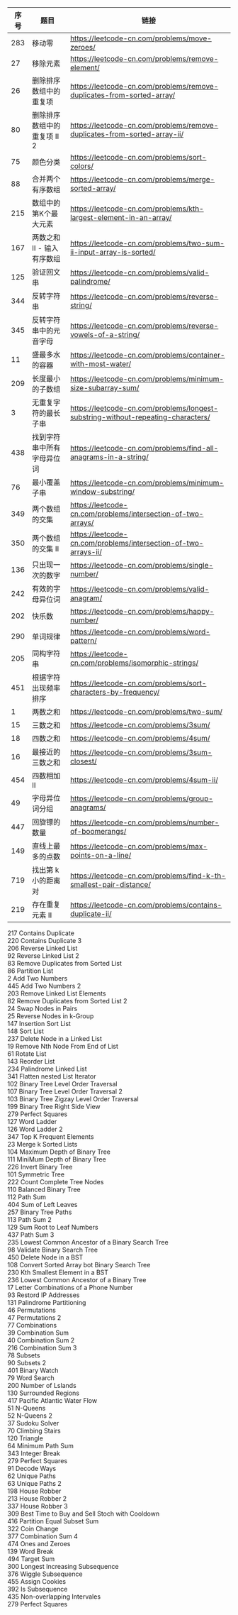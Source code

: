 

序号  | 题目                      | 链接
---  |---                        |---
283  | 移动零                     | https://leetcode-cn.com/problems/move-zeroes/
27   | 移除元素                    | https://leetcode-cn.com/problems/remove-element/
26   | 删除排序数组中的重复项         | https://leetcode-cn.com/problems/remove-duplicates-from-sorted-array/
80   | 删除排序数组中的重复项 II  2   | https://leetcode-cn.com/problems/remove-duplicates-from-sorted-array-ii/
75   | 颜色分类                    | https://leetcode-cn.com/problems/sort-colors/	  
88   | 合并两个有序数组              | https://leetcode-cn.com/problems/merge-sorted-array/
215  | 数组中的第K个最大元素         | https://leetcode-cn.com/problems/kth-largest-element-in-an-array/
167  | 两数之和 II - 输入有序数组    | https://leetcode-cn.com/problems/two-sum-ii-input-array-is-sorted/
125  | 验证回文串                  | https://leetcode-cn.com/problems/valid-palindrome/
344  | 反转字符串                  | https://leetcode-cn.com/problems/reverse-string/
345  | 反转字符串中的元音字母        | https://leetcode-cn.com/problems/reverse-vowels-of-a-string/
11   | 盛最多水的容器               | https://leetcode-cn.com/problems/container-with-most-water/
209  | 长度最小的子数组             | https://leetcode-cn.com/problems/minimum-size-subarray-sum/
3    | 无重复字符的最长子串          | https://leetcode-cn.com/problems/longest-substring-without-repeating-characters/
438  | 找到字符串中所有字母异位词     | https://leetcode-cn.com/problems/find-all-anagrams-in-a-string/
76   | 最小覆盖子串                 | https://leetcode-cn.com/problems/minimum-window-substring/
349  | 两个数组的交集               | https://leetcode-cn.com/problems/intersection-of-two-arrays/
350  | 两个数组的交集 II            | https://leetcode-cn.com/problems/intersection-of-two-arrays-ii/
136  | 只出现一次的数字             | https://leetcode-cn.com/problems/single-number/
242  | 有效的字母异位词             | https://leetcode-cn.com/problems/valid-anagram/
202  | 快乐数                      | https://leetcode-cn.com/problems/happy-number/
290  | 单词规律                    | https://leetcode-cn.com/problems/word-pattern/
205  | 同构字符串                  | https://leetcode-cn.com/problems/isomorphic-strings/
451  | 根据字符出现频率排序          | https://leetcode-cn.com/problems/sort-characters-by-frequency/
1    | 两数之和                    | https://leetcode-cn.com/problems/two-sum/
15   | 三数之和                    | https://leetcode-cn.com/problems/3sum/
18   | 四数之和                    | https://leetcode-cn.com/problems/4sum/
16   | 最接近的三数之和              | https://leetcode-cn.com/problems/3sum-closest/
454  | 四数相加 II                  | https://leetcode-cn.com/problems/4sum-ii/
49   | 字母异位词分组                | https://leetcode-cn.com/problems/group-anagrams/
447  | 回旋镖的数量                 | https://leetcode-cn.com/problems/number-of-boomerangs/
149  | 直线上最多的点数              | https://leetcode-cn.com/problems/max-points-on-a-line/
719  | 找出第 k 小的距离对           | https://leetcode-cn.com/problems/find-k-th-smallest-pair-distance/
219  | 存在重复元素 II              | https://leetcode-cn.com/problems/contains-duplicate-ii/


217 Contains Duplicate
<br>
220 Contains Duplicate 3
<br>
206 Reverse Linked List
<br>
92  Reverse Linked List 2
<br>
83  Remove Duplicates from Sorted List
<br>
86  Partition List
<br>
2   Add Two Numbers
<br>
445 Add Two Numbers 2
<br>
203 Remove Linked List Elements
<br>
82  Remove Duplicates from Sorted List 2
<br>
24  Swap Nodes in Pairs
<br>
25  Reverse Nodes in k-Group
<br>
147 Insertion Sort List
<br>
148 Sort List
<br>
237 Delete Node in a Linked List
<br>
19  Remove Nth Node From End of List
<br>
61  Rotate List
<br>
143 Reorder List
<br>
234 Palindrome Linked List
<br>
341 Flatten nested List Iterator
<br>
102 Binary Tree Level Order Traversal
<br>
107 Binary Tree Level Order Traversal 2
<br>
103 Binary Tree Zigzay Level Order Traversal
<br>
199 Binary Tree Right Side View
<br>
279 Perfect Squares
<br>
127 Word Ladder
<br>
126 Word Ladder 2
<br>
347 Top K Frequent Elements
<br>
23  Merge k Sorted Lists
<br>
104 Maximum Depth of Binary Tree
<br>
111 MiniMum Depth of Binary Tree
<br>
226 Invert Binary Tree
<br>
101 Symmetric Tree
<br>
222 Count Complete Tree Nodes
<br>
110 Balanced Binary Tree
<br>
112 Path Sum
<br>
404 Sum of Left Leaves
<br>
257 Binary Tree Paths
<br>
113 Path Sum 2
<br>
129 Sum Root to Leaf Numbers
<br>
437 Path Sum 3
<br>
235 Lowest Common Ancestor of a Binary Search Tree
<br>
98  Validate Binary Search Tree
<br>
450 Delete Node in a BST
<br>
108 Convert Sorted Array bot Binary Search Tree
<br>
230 Kth Smallest Element in a BST
<br>
236 Lowest Common Ancestor of a Binary Tree
<br>
17  Letter Combinations of a Phone Number
<br>
93  Restord IP Addresses
<br>
131 Palindrome Partitioning
<br>
46  Permutations
<br>
47  Permutations 2
<br>
77  Combinations
<br>
39  Combination Sum
<br>
40  Combination Sum 2
<br>
216 Combination Sum 3
<br>
78  Subsets
<br>
90  Subsets 2
<br>
401 Binary Watch
<br>
79  Word Search
<br>
200 Number of Lslands
<br>
130 Surrounded Regions
<br>
417 Pacific Atlantic Water Flow
<br>
51  N-Queens
<br>
52  N-Queens 2
<br>
37  Sudoku Solver
<br>
70  Climbing Stairs
<br>
120 Triangle
<br>
64  Minimum Path Sum
<br>
343 Integer Break
<br>
279 Perfect Squares
<br>
91  Decode Ways
<br>
62  Unique Paths
<br>
63  Unique Paths 2
<br>
198 House Robber
<br>
213 House Robber 2
<br>
337 House Robber 3
<br>
309 Best Time to Buy and Sell Stoch with Cooldown
<br>
416 Partition Equal Subset Sum
<br>
322 Coin Change
<br>
377 Combination Sum 4
<br>
474 Ones and Zeroes
<br>
139 Word Break
<br>
494 Target Sum
<br>
300 Longest Increasing Subsequence 
<br>
376 Wiggle Subsequence
<br>
455 Assign Cookies
<br>
392 Is Subsequence
<br>
435 Non-overlapping Intervales
<br>
279 Perfect Squares